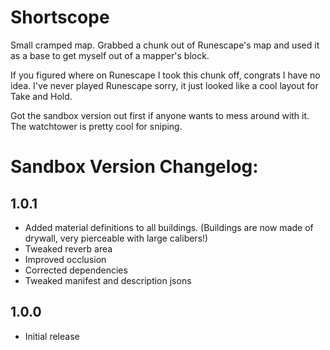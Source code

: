 # Shortscope

Small cramped map. Grabbed a chunk out of Runescape's map and used it as a base to get myself out of a mapper's block.

If you figured where on Runescape I took this chunk off, congrats I have no idea. I've never played Runescape sorry, it just looked like a cool layout for Take and Hold.

Got the sandbox version out first if anyone wants to mess around with it. The watchtower is pretty cool for sniping.

# Sandbox Version Changelog:

## 1.0.1
- Added material definitions to all buildings. (Buildings are now made of drywall, very pierceable with large calibers!)
- Tweaked reverb area
- Improved occlusion
- Corrected dependencies
- Tweaked manifest and description jsons

## 1.0.0
- Initial release
